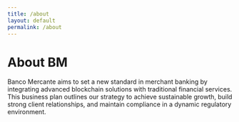 ```yaml
---
title: /about
layout: default
permalink: /about
---
```


# About BM

Banco Mercante aims to set a new standard in merchant banking by integrating advanced blockchain solutions with traditional financial services. This business plan outlines our strategy to achieve sustainable growth, build strong client relationships, and maintain compliance in a dynamic regulatory environment.
